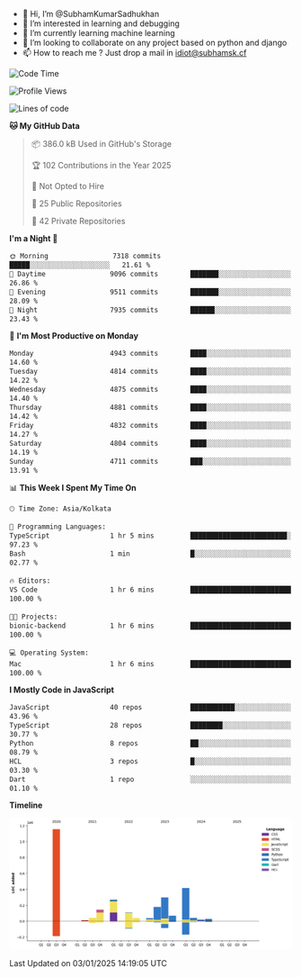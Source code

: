 - 👋 Hi, I’m @SubhamKumarSadhukhan
- 👀 I’m interested in learning and debugging
- 🌱 I’m currently learning machine learning
- 💞️ I’m looking to collaborate on any project based on python and django
- 📫 How to reach me ?
      Just drop a mail in idiot@subhamsk.cf

<!---
SubhamKumarSadhukhan/SubhamKumarSadhukhan is a ✨ special ✨ repository because its `README.md` (this file) appears on your GitHub profile.
You can click the Preview link to take a look at your changes.
--->


<!--START_SECTION:waka-->
![Code Time](http://img.shields.io/badge/Code%20Time-2%2C690%20hrs%2033%20mins-blue)

![Profile Views](http://img.shields.io/badge/Profile%20Views-0-blue)

![Lines of code](https://img.shields.io/badge/From%20Hello%20World%20I%27ve%20Written-2.9%20million%20lines%20of%20code-blue)

**🐱 My GitHub Data** 

> 📦 386.0 kB Used in GitHub's Storage 
 > 
> 🏆 102 Contributions in the Year 2025
 > 
> 🚫 Not Opted to Hire
 > 
> 📜 25 Public Repositories 
 > 
> 🔑 42 Private Repositories 
 > 
**I'm a Night 🦉** 

```text
🌞 Morning                7318 commits        █████░░░░░░░░░░░░░░░░░░░░   21.61 % 
🌆 Daytime                9096 commits        ███████░░░░░░░░░░░░░░░░░░   26.86 % 
🌃 Evening                9511 commits        ███████░░░░░░░░░░░░░░░░░░   28.09 % 
🌙 Night                  7935 commits        ██████░░░░░░░░░░░░░░░░░░░   23.43 % 
```
📅 **I'm Most Productive on Monday** 

```text
Monday                   4943 commits        ████░░░░░░░░░░░░░░░░░░░░░   14.60 % 
Tuesday                  4814 commits        ████░░░░░░░░░░░░░░░░░░░░░   14.22 % 
Wednesday                4875 commits        ████░░░░░░░░░░░░░░░░░░░░░   14.40 % 
Thursday                 4881 commits        ████░░░░░░░░░░░░░░░░░░░░░   14.42 % 
Friday                   4832 commits        ████░░░░░░░░░░░░░░░░░░░░░   14.27 % 
Saturday                 4804 commits        ████░░░░░░░░░░░░░░░░░░░░░   14.19 % 
Sunday                   4711 commits        ███░░░░░░░░░░░░░░░░░░░░░░   13.91 % 
```


📊 **This Week I Spent My Time On** 

```text
🕑︎ Time Zone: Asia/Kolkata

💬 Programming Languages: 
TypeScript               1 hr 5 mins         ████████████████████████░   97.23 % 
Bash                     1 min               █░░░░░░░░░░░░░░░░░░░░░░░░   02.77 % 

🔥 Editors: 
VS Code                  1 hr 6 mins         █████████████████████████   100.00 % 

🐱‍💻 Projects: 
bionic-backend           1 hr 6 mins         █████████████████████████   100.00 % 

💻 Operating System: 
Mac                      1 hr 6 mins         █████████████████████████   100.00 % 
```

**I Mostly Code in JavaScript** 

```text
JavaScript               40 repos            ███████████░░░░░░░░░░░░░░   43.96 % 
TypeScript               28 repos            ████████░░░░░░░░░░░░░░░░░   30.77 % 
Python                   8 repos             ██░░░░░░░░░░░░░░░░░░░░░░░   08.79 % 
HCL                      3 repos             █░░░░░░░░░░░░░░░░░░░░░░░░   03.30 % 
Dart                     1 repo              ░░░░░░░░░░░░░░░░░░░░░░░░░   01.10 % 
```



**Timeline**

![Lines of Code chart](https://raw.githubusercontent.com/SubhamKumarSadhukhan/SubhamKumarSadhukhan/main/assets/bar_graph.png)


 Last Updated on 03/01/2025 14:19:05 UTC
<!--END_SECTION:waka-->
